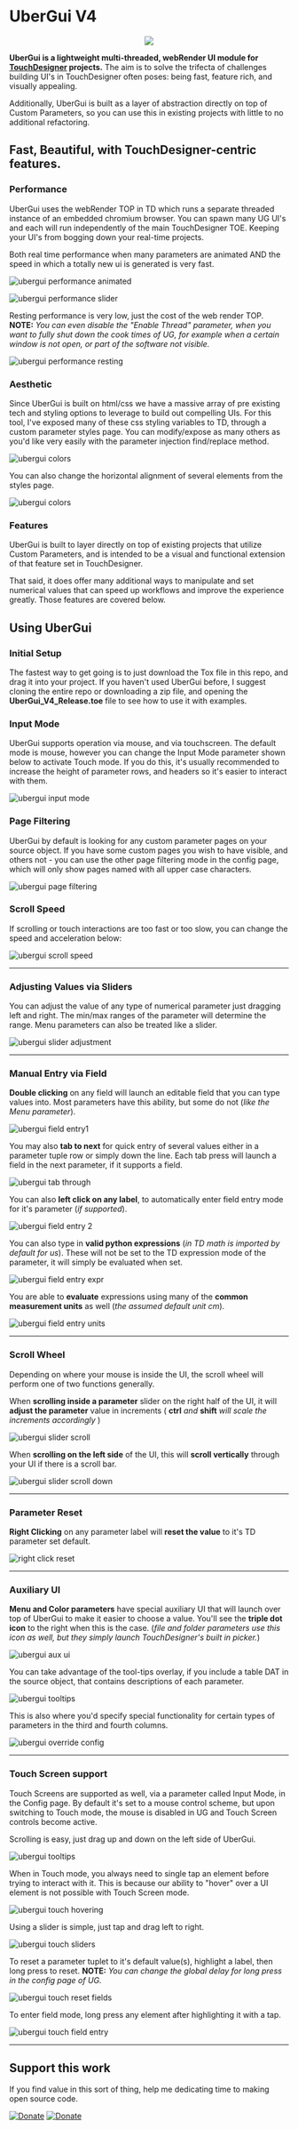 # UberGui V4

<p align="center">
  <img src="https://www.geopix.io/wp-content/uploads/2021/02/UGV4_header2.gif">
</p>

**UberGui is a lightweight multi-threaded, webRender UI module for [TouchDesigner](https://derivative.ca/) projects.** The aim is to solve the trifecta of challenges building UI's in TouchDesigner often poses: being fast, feature rich, and visually appealing.

Additionally, UberGui is built as a layer of abstraction directly on top of Custom Parameters, so you can use this in existing projects with little to no additional refactoring.

## Fast, Beautiful, with TouchDesigner-centric features.

### Performance
UberGui uses the webRender TOP in TD which runs a separate threaded instance of an embedded chromium browser. You can spawn many UG UI's and each will run independently of the main TouchDesigner TOE. Keeping your UI's from bogging down your real-time projects.

Both real time performance when many parameters are animated AND the speed in which a totally new ui is generated is very fast.

![ubergui performance animated ](https://www.geopix.io/wp-content/uploads/2021/02/UGV4_animatedPerformance.gif)

![ubergui performance slider](https://www.geopix.io/wp-content/uploads/2021/02/UGV4_sliderPerformance.gif)

Resting performance is very low, just the cost of the web render TOP. **NOTE:** *You can even disable the "Enable Thread" parameter, when you want to fully shut down the cook times of UG, for example when a certain window is not open, or part of the software not visible.*

![ubergui performance resting](https://www.geopix.io/wp-content/uploads/2021/02/UGV4_resting-performance.gif)

### Aesthetic
Since UberGui is built on html/css we have a massive array of pre existing tech and styling options to leverage to build out compelling UIs. For this tool, I've exposed many of these css styling variables to TD, through a custom parameter styles page. You can modify/expose as many others as you'd like very easily with the parameter injection find/replace method.

![ubergui colors](https://www.geopix.io/wp-content/uploads/2021/02/UGV4_colorChanges2.gif)

You can also change the horizontal alignment of several elements from the styles page.

![ubergui colors](https://www.geopix.io/wp-content/uploads/2021/02/UGV4_additionalStyling.gif)

### Features
UberGui is built to layer directly on top of existing projects that utilize Custom Parameters, and is intended to be a visual and functional extension of that feature set in TouchDesigner.

That said, it does offer many additional ways to manipulate and set numerical values that can speed up workflows and improve the experience greatly. Those features are covered below.

## Using UberGui

### Initial Setup
The fastest way to get going is to just download the Tox file in this repo, and drag it into your project. If you haven't used UberGui before, I suggest cloning the entire repo or downloading a zip file, and opening the **UberGui_V4_Release.toe** file to see how to use it with examples.

### Input Mode

UberGui supports operation via mouse, and via touchscreen. The default mode is mouse, however you can change the Input Mode parameter shown below to activate Touch mode. If you do this, it's usually recommended to increase the height of parameter rows, and headers so it's easier to interact with them.

![ubergui input mode](https://www.geopix.io/wp-content/uploads/2021/02/touchmode.png)

### Page Filtering

UberGui by default is looking for any custom parameter pages on your source object. If you have some custom pages you wish to have visible, and others not - you can use the other page filtering mode in the config page, which will only show pages named with all upper case characters.

![ubergui page filtering](https://www.geopix.io/wp-content/uploads/2021/02/pageFiltering.png)

### Scroll Speed

If scrolling or touch interactions are too fast or too slow, you can change the speed and acceleration below:

![ubergui scroll speed](https://www.geopix.io/wp-content/uploads/2021/02/scrollspeed.png)

---

### Adjusting Values via Sliders
You can adjust the value of any type of numerical parameter just dragging left and right. The min/max ranges of the parameter will determine the range. Menu parameters can also be treated like a slider.

![ubergui slider adjustment](https://www.geopix.io/wp-content/uploads/2021/02/UGV4_sliders1-1.gif)

---

### Manual Entry via Field
**Double clicking** on any field will launch an editable field that you can type values into. Most parameters have this ability, but some do not (*like the Menu parameter*).

![ubergui field entry1](https://www.geopix.io/wp-content/uploads/2021/02/UGV4_fieldsEntry1.gif)

You may also **tab to next** for quick entry of several values either in a parameter tuple row or simply down the line. Each tab press will launch a field in the next parameter, if it supports a field.

![ubergui tab through](https://www.geopix.io/wp-content/uploads/2021/02/UGV4_tabThrough.gif)

You can also **left click on any label**, to automatically enter field entry mode for it's parameter (*if supported*).

![ubergui field entry 2](https://www.geopix.io/wp-content/uploads/2021/02/UGV4_fieldsEntry2.gif)

You can also type in **valid python expressions** (*in TD math is imported by default for us*).
These will not be set to the TD expression mode of the parameter, it will simply be evaluated when set.

![ubergui field entry expr](https://www.geopix.io/wp-content/uploads/2021/02/UGV4_fieldsEntryExpr.gif)

You are able to **evaluate** expressions using many of the **common measurement units** as well (*the assumed default unit cm*).

![ubergui field entry units](https://www.geopix.io/wp-content/uploads/2021/02/UGV4_fieldsEntryUnits.gif)

---

### Scroll Wheel
Depending on where your mouse is inside the UI, the scroll wheel will perform one of two functions generally.

When **scrolling inside a parameter** slider on the right half of the UI, it will **adjust the parameter** value in increments ( **ctrl** *and* **shift** *will scale the increments accordingly* )

![ubergui slider scroll](https://www.geopix.io/wp-content/uploads/2021/02/UGV4_scrollSlider.gif)

When **scrolling on the left side** of the UI, this will **scroll vertically** through your UI if there is a scroll bar.

![ubergui slider scroll down](https://www.geopix.io/wp-content/uploads/2021/02/UGV4_scrolldown.gif)

---

### Parameter Reset
**Right Clicking** on any parameter label will **reset the value** to it's TD parameter set default.

![right click reset](https://www.geopix.io/wp-content/uploads/2021/02/UGV4_rightclick_reset.gif)

---

### Auxiliary UI
**Menu and Color parameters** have special auxiliary UI that will launch over top of UberGui to make it easier to choose a value. You'll see the **triple dot icon** to the right when this is the case. (*file and folder parameters use this icon as well, but they simply launch TouchDesigner's built in picker.*)

![ubergui aux ui](https://www.geopix.io/wp-content/uploads/2021/02/UGV4_aux_ui.gif)

You can take advantage of the tool-tips overlay, if you include a table DAT in the source object, that contains descriptions of each parameter.

![ubergui tooltips](https://www.geopix.io/wp-content/uploads/2021/02/UGV4_tooltips.gif)

This is also where you'd specify special functionality for certain types of parameters in the third and fourth columns.

![ubergui override config](https://www.geopix.io/wp-content/uploads/2021/02/Uberguiconfigoverride_dat-e1612474638287.png)

---

### Touch Screen support

Touch Screens are supported as well, via a parameter called Input Mode, in the Config page. By default it's set to a mouse control scheme, but upon switching to Touch mode, the mouse is disabled in UG and Touch Screen controls become active.

Scrolling is easy, just drag up and down on the left side of UberGui.

![ubergui tooltips](https://www.geopix.io/wp-content/uploads/2021/02/UGV4_touch_scrolling.gif)

When in Touch mode, you always need to single tap an element before trying to interact with it. This is because our ability to "hover" over a UI element is not possible with Touch Screen mode.

![ubergui touch hovering](https://www.geopix.io/wp-content/uploads/2021/02/UGV4_touch_hovering.gif)

Using a slider is simple, just tap and drag left to right.

![ubergui touch sliders](https://www.geopix.io/wp-content/uploads/2021/02/UGV4_touch_sliders.gif)

To reset a parameter tuplet to it's default value(s), highlight a label, then long press to reset.
**NOTE:** *You can change the global delay for long press in the config page of UG.*

![ubergui touch reset fields](https://www.geopix.io/wp-content/uploads/2021/02/UGV4_touch_resetFields.gif)

To enter field mode, long press any element after highlighting it with a tap.

![ubergui touch field entry](https://www.geopix.io/wp-content/uploads/2021/02/UGV4_touch_fieldEntry.gif)


---
## Support this work

If you find value in this sort of thing, help me dedicating time to making open source code.

[![Donate](https://www.geopix.io/wp-content/uploads/2021/02/paypal.png)](https://www.paypal.com/donate?hosted_button_id=RP8EJAHSDTZ86)
[![Donate](https://www.geopix.io/wp-content/uploads/2021/02/patron2.png)](https://www.patreon.com/EnviralDesign)
